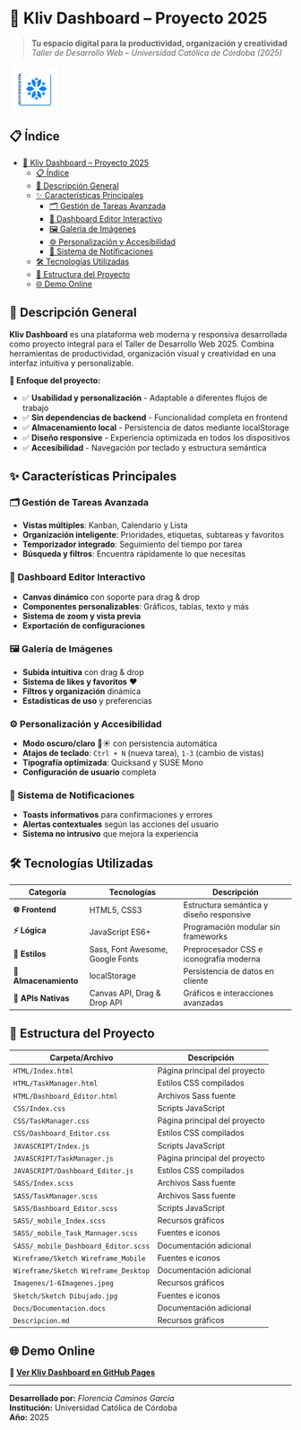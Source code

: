 # 🌟 Kliv Dashboard – Proyecto 2025

> **Tu espacio digital para la productividad, organización y creatividad**  
> *Taller de Desarrollo Web – Universidad Católica de Córdoba (2025)*

![Kliv Banner](Favicon/Favicon.png)

## 📋 Índice

- [🌟 Kliv Dashboard – Proyecto 2025](#-kliv-dashboard--proyecto-2025)
  - [📋 Índice](#-índice)
  - [🚀 Descripción General](#-descripción-general)
  - [✨ Características Principales](#-características-principales)
    - [🗂️ Gestión de Tareas Avanzada](#-gestión-de-tareas-avanzada)
    - [🎨 Dashboard Editor Interactivo](#-dashboard-editor-interactivo)
    - [🖼️ Galería de Imágenes](#-galería-de-imágenes)
    - [⚙️ Personalización y Accesibilidad](#-personalización-y-accesibilidad)
    - [🔔 Sistema de Notificaciones](#-sistema-de-notificaciones)
  - [🛠️ Tecnologías Utilizadas](#-tecnologías-utilizadas)
  - [📁 Estructura del Proyecto](#-estructura-del-proyecto)
  - [🌐 Demo Online](#-demo-online)

## 🚀 Descripción General

**Kliv Dashboard** es una plataforma web moderna y responsiva desarrollada como proyecto integral para el Taller de Desarrollo Web 2025. Combina herramientas de productividad, organización visual y creatividad en una interfaz intuitiva y personalizable.

**🧠 Enfoque del proyecto:**
- ✅ **Usabilidad y personalización** - Adaptable a diferentes flujos de trabajo
- ✅ **Sin dependencias de backend** - Funcionalidad completa en frontend
- ✅ **Almacenamiento local** - Persistencia de datos mediante localStorage
- ✅ **Diseño responsive** - Experiencia optimizada en todos los dispositivos
- ✅ **Accesibilidad** - Navegación por teclado y estructura semántica

## ✨ Características Principales

### 🗂️ Gestión de Tareas Avanzada
- **Vistas múltiples**: Kanban, Calendario y Lista
- **Organización inteligente**: Prioridades, etiquetas, subtareas y favoritos
- **Temporizador integrado**: Seguimiento del tiempo por tarea
- **Búsqueda y filtros**: Encuentra rápidamente lo que necesitas

### 🎨 Dashboard Editor Interactivo
- **Canvas dinámico** con soporte para drag & drop
- **Componentes personalizables**: Gráficos, tablas, texto y más
- **Sistema de zoom y vista previa**
- **Exportación de configuraciones**

### 🖼️ Galería de Imágenes
- **Subida intuitiva** con drag & drop
- **Sistema de likes y favoritos** ❤️
- **Filtros y organización** dinámica
- **Estadísticas de uso** y preferencias

### ⚙️ Personalización y Accesibilidad
- **Modo oscuro/claro** 🌙☀️ con persistencia automática
- **Atajos de teclado**: `Ctrl + N` (nueva tarea), `1-3` (cambio de vistas)
- **Tipografía optimizada**: Quicksand y SUSE Mono
- **Configuración de usuario** completa

### 🔔 Sistema de Notificaciones
- **Toasts informativos** para confirmaciones y errores
- **Alertas contextuales** según las acciones del usuario
- **Sistema no intrusivo** que mejora la experiencia

## 🛠️ Tecnologías Utilizadas

| Categoría             | Tecnologías                      | Descripción                              |
|-----------------------|----------------------------------|------------------------------------------|
| **🌐 Frontend**       | HTML5, CSS3                      | Estructura semántica y diseño responsive |
| **⚡ Lógica**          | JavaScript ES6+                  | Programación modular sin frameworks      |
| **🎨 Estilos**        | Sass, Font Awesome, Google Fonts | Preprocesador CSS e iconografía moderna  |
| **💾 Almacenamiento** | localStorage                     | Persistencia de datos en cliente         |
| **🔧 APIs Nativas**   | Canvas API, Drag & Drop API      | Gráficos e interacciones avanzadas       |

## 📁 Estructura del Proyecto

| Carpeta/Archivo                      | Descripción                   |
|--------------------------------------|-------------------------------|
| `HTML/Index.html`                    | Página principal del proyecto |
| `HTML/TaskManager.html`            | Estilos CSS compilados        |
| `HTML/Dashboard_Editor.html`         | Archivos Sass fuente          |
| `CSS/Index.css`                      | Scripts JavaScript            |
| `CSS/TaskManager.css`              | Página principal del proyecto |
| `CSS/Dashboard_Editor.css`           | Estilos CSS compilados        |
| `JAVASCRIPT/Index.js`                | Scripts JavaScript            |
| `JAVASCRIPT/TaskManager.js`        | Página principal del proyecto |
| `JAVASCRIPT/Dashboard_Editor.js`     | Estilos CSS compilados        |
| `SASS/Index.scss`                    | Archivos Sass fuente          |
| `SASS/TaskManager.scss`            | Archivos Sass fuente          |
| `SASS/Dashboard_Editor.scss`         | Scripts JavaScript            |
| `SASS/_mobile_Index.scss`            | Recursos gráficos             |
| `SASS/_mobile_Task_Mannager.scss`    | Fuentes e iconos              |
| `SASS/_mobile_Dashboard_Editor.scss` | Documentación adicional       |
| `Wireframe/Sketch Wireframe_Mobile`  | Fuentes e iconos              |
| `Wireframe/Sketch Wireframe_Desktop` | Documentación adicional       |
| `Imagenes/1-6Imagenes.jpeg`          | Recursos gráficos             |
| `Sketch/Sketch Dibujado.jpg`         | Fuentes e iconos              |
| `Docs/Documentacion.docs`            | Documentación adicional       |
| `Descripcion.md`                     | Recursos gráficos             |

## 🌐 Demo Online

**🔗 [Ver Kliv Dashboard en GitHub Pages](https://ucc-tallerdesarrolloweb.github.io/proyecto2025-florencia_antonella_caminos_garcia/PROYECTO-KLIV_2203528_Florencia_Caminos_Garcia/HTML/index.html)**

---

**Desarrollado por:** *Florencia Caminos García*  
**Institución:** Universidad Católica de Córdoba  
**Año:** 2025